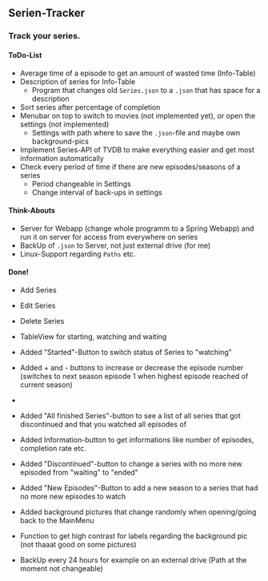 ## Serien-Tracker

### Track your series.

#### ToDo-List

* Average time of a episode to get an amount of wasted time (Info-Table)
* Description of series for Info-Table
    * Program that changes old `Series.json` to a `.json` that has space for a description
* Sort series after percentage of completion
* Menubar on top to switch to movies (not implemented yet), or open the settings (not implemented)
    * Settings with path where to save the `.json`-file and maybe own background-pics
* Implement Series-API of TVDB to make everything easier and get most information automatically
* Check every period of time if there are new episodes/seasons of a series
    * Period changeable in Settings
    * Change interval of back-ups in settings  

#### Think-Abouts

* Server for Webapp (change whole programm to a Spring Webapp) and run it on server for access from everywhere on series
* BackUp of `.json` to Server, not just external drive (for me)
* Linux-Support regarding `Paths` etc.

#### Done!

* Add Series
* Edit Series
* Delete Series
* TableView for starting, watching and waiting
* Added "Started"-Button to switch status of Series to "watching"
* Added + and - buttons to increase or decrease the episode number (switches to next season episode 1 when highest episode reached of current season)
* 
* Added "All finished Series"-button to see a list of all series that got discontinued and that you watched all episodes of
* Added Information-button to get informations like number of episodes, completion rate etc.
* Added "Discontinued"-button to change a series with no more new episoded from "waiting" to "ended"
* Added "New Episodes"-Button to add a new season to a series that had no more new episodes to watch
* Added background pictures that change randomly when opening/going back to the MainMenu


* Function to get high contrast for labels regarding the background pic (not thaaat good on some pictures)
* BackUp every 24 hours for example on an external drive (Path at the moment not changeable)